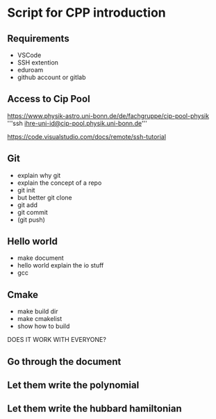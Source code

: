 # Script for CPP introduction

## Requirements
- VSCode
- SSH extention
- eduroam
- github account or gitlab

## Access to Cip Pool
https://www.physik-astro.uni-bonn.de/de/fachgruppe/cip-pool-physik
'''ssh ihre-uni-id@cip-pool.physik.uni-bonn.de'''

https://code.visualstudio.com/docs/remote/ssh-tutorial

## Git 
- explain why git
- explain the concept of a repo
- git init
- but better git clone
- git add
- git commit
- (git push)

## Hello world
- make document
- hello world
    explain the io stuff
- gcc

## Cmake
- make build dir
- make cmakelist
- show how to build

DOES IT WORK WITH EVERYONE?

## Go through the document

## Let them write the polynomial

## Let them write the hubbard hamiltonian